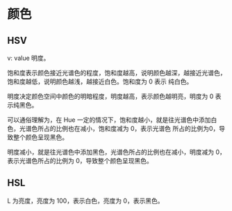 # 颜色

## HSV

v: value 明度。    

饱和度表示颜色接近光谱色的程度，饱和度越高，说明颜色越深，越接近光谱色，饱和度越低，说明颜色越浅，越接近白色。饱和度为 0 表示
纯白色。   

明度决定颜色空间中颜色的明暗程度，明度越高，表示颜色越明亮，明度为 0 表示纯黑色。     

可以通俗理解为，在 Hue 一定的情况下，饱和度越小，就是往光谱色中添加白色，光谱色所占的比例也在减小，饱和度减为 0，表示光谱色
所占的比例为0，导致整个颜色呈现黑色。    

明度减小，就是往光谱色中添加黑色，光谱色所占的比例也在减小，明度减为 0，表示光谱色所占的比例为 0，导致整个颜色呈现黑色。   

## HSL   

L 为亮度，亮度为 100，表示白色，亮度为 0，表示黑色。    

